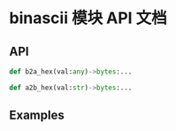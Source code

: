 # binascii 模块 API 文档

## API

``` python
def b2a_hex(val:any)->bytes:...
```

``` python
def a2b_hex(val:str)->bytes:...
```



## Examples

